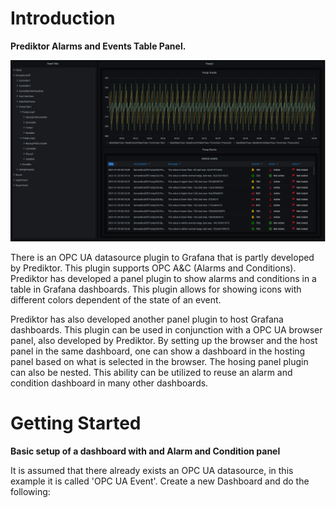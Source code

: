 # Introduction 
<b>Prediktor Alarms and Events Table Panel.</b>  

![full dashboard](https://raw.githubusercontent.com/PrediktorAS/grafana/main/ua-event-view/images/ExampleAC.PNG)

There is an OPC UA datasource plugin to Grafana that is partly developed by Prediktor. This plugin supports OPC A&C (Alarms and Conditions). Prediktor has developed a panel plugin to show alarms and conditions in a table in Grafana dashboards. This plugin allows for showing icons with different colors dependent of the state of an event.  

Prediktor has also developed another panel plugin to host Grafana dashboards. This plugin can be used in conjunction with a OPC UA browser panel, also developed by Prediktor. By setting up the browser and the host panel in the same dashboard, one can show a dashboard in the hosting panel based on what is selected in the browser. 
The hosing panel plugin can also be nested. This ability can be utilized to reuse an alarm and condition dashboard in many other dashboards. 

# Getting Started

<b>Basic setup of a dashboard with and Alarm and Condition panel</b>

It is assumed that there already exists an OPC UA datasource, in this example it is called 'OPC UA Event'.
Create a new Dashboard and do the following:

